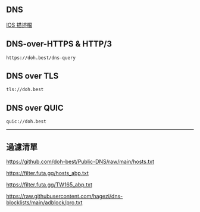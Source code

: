 ## DNS

[IOS 描述檔](https://github.com/doh-best/Public-DNS/raw/main/doh.best.mobileconfig)

## DNS-over-HTTPS & HTTP/3
```
https://doh.best/dns-query
```
## DNS over TLS
```
tls://doh.best
```
## DNS over QUIC
```
quic://doh.best
```

---

## 過濾清單

https://github.com/doh-best/Public-DNS/raw/main/hosts.txt

https://filter.futa.gg/hosts_abp.txt

https://filter.futa.gg/TW165_abp.txt

https://raw.githubusercontent.com/hagezi/dns-blocklists/main/adblock/pro.txt
